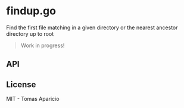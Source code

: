# findup.go

Find the first file matching in a given directory or the nearest ancestor directory up to root

> Work in progress!

## API

## License 

MIT - Tomas Aparicio
